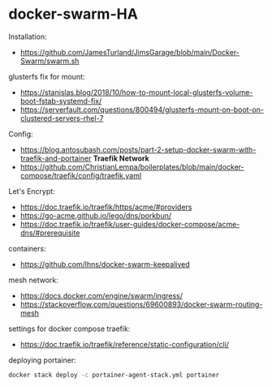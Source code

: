 # docker-swarm-HA

Installation:
* https://github.com/JamesTurland/JimsGarage/blob/main/Docker-Swarm/swarm.sh

glusterfs fix for mount:
* https://stanislas.blog/2018/10/how-to-mount-local-glusterfs-volume-boot-fstab-systemd-fix/
* https://serverfault.com/questions/800494/glusterfs-mount-on-boot-on-clustered-servers-rhel-7

Config:
* https://blog.antosubash.com/posts/part-2-setup-docker-swarm-with-traefik-and-portainer **Traefik Network**
* https://github.com/ChristianLempa/boilerplates/blob/main/docker-compose/traefik/config/traefik.yaml

Let's Encrypt:
* https://doc.traefik.io/traefik/https/acme/#providers
* https://go-acme.github.io/lego/dns/porkbun/
* https://doc.traefik.io/traefik/user-guides/docker-compose/acme-dns/#prerequisite

containers:
* https://github.com/lhns/docker-swarm-keepalived

mesh network:
* https://docs.docker.com/engine/swarm/ingress/
* https://stackoverflow.com/questions/69600893/docker-swarm-routing-mesh

settings for docker compose traefik:
* https://doc.traefik.io/traefik/reference/static-configuration/cli/

deploying portainer:
```sh
docker stack deploy -c portainer-agent-stack.yml portainer
```
